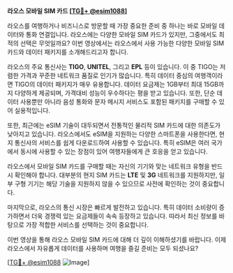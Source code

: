 **라오스 모바일 SIM 카드 [[TG💪+ @esim1088](https://t.me/s/esim1088)]**

라오스를 여행하거나 비즈니스로 방문할 때 가장 중요한 준비 중 하나는 바로 모바일 데이터와 통화 연결입니다. 라오스에는 다양한 모바일 SIM 카드가 있지만, 그중에서도 최적의 선택은 무엇일까요? 이번 영상에서는 라오스에서 사용 가능한 다양한 모바일 SIM 카드와 데이터 패키지를 소개해드리고자 합니다.

라오스의 주요 통신사는 **TIGO**, **UNITEL**, 그리고 **EPL** 등이 있습니다. 이 중 TIGO는 저렴한 가격과 꾸준한 네트워크 품질로 인기가 많습니다. 특히 데이터 중심의 여행객이라면 TIGO의 데이터 패키지가 매우 유용합니다. 데이터 요금제는 1GB부터 최대 15GB까지 다양하게 제공되며, 가격대비 성능이 우수하다는 평을 받고 있습니다. 또한, 단순 데이터 사용뿐만 아니라 음성 통화와 문자 메시지 서비스도 포함된 패키지를 구매할 수 있어 실용적입니다.

또한, 최근에는 eSIM 기술이 대두되면서 전통적인 물리적 SIM 카드에 대한 의존도가 낮아지고 있습니다. 라오스에서도 eSIM을 지원하는 다양한 스마트폰을 사용한다면, 현지 통신사의 서비스를 쉽게 다운로드하여 사용할 수 있습니다. 특히 eSIM은 여러 국가에서 동시에 사용할 수 있는 장점이 있어 여행자들에게 큰 호응을 얻고 있습니다.

라오스에서 모바일 SIM 카드를 구매할 때는 자신의 기기와 맞는 네트워크 유형을 반드시 확인해야 합니다. 대부분의 현지 SIM 카드는 **LTE** 및 **3G** 네트워크를 지원하지만, 일부 구형 기기는 해당 기술을 지원하지 않을 수 있으므로 사전에 확인하는 것이 중요합니다.

마지막으로, 라오스의 통신 시장은 빠르게 발전하고 있습니다. 특히 데이터 소비량이 증가하면서 더욱 경쟁력 있는 요금제들이 속속 등장하고 있습니다. 따라서 최신 정보를 바탕으로 가장 적합한 서비스를 선택하는 것이 중요합니다.

이번 영상을 통해 라오스 모바일 SIM 카드에 대해 더 깊이 이해하셨기를 바랍니다. 이제 라오스에서 자유롭게 데이터를 사용하며 여행을 즐길 준비는 모두 되셨나요?

[[TG💪+ @esim1088](https://t.me/s/esim1088) ![Image](https://i.postimg.cc/Y0z9fWf4/image.png)]